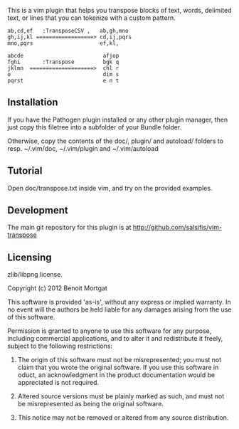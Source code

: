 This is a vim plugin that helps you transpose blocks of text, words, delimited
text, or lines that you can tokenize with a custom pattern.

    ab,cd,ef   :TransposeCSV ,   ab,gh,mno
    gh,ij,kl ==================> cd,ij,pqrs
    mno,pqrs                     ef,kl,

    abcde                         afjop
    fghi       :Transpose         bgk q
    jklmn  ====================>  chl r
    o                             dim s
    pqrst                         e n t

Installation
------------

If you have the Pathogen plugin installed or any other plugin manager, then
just copy this filetree into a subfolder of your Bundle folder.

Otherwise, copy the contents of the doc/, plugin/ and autoload/ folders to
resp.  ~/.vim/doc, ~/.vim/plugin and ~/.vim/autoload

Tutorial
--------

Open doc/transpose.txt inside vim, and try on the provided examples.

Development
-----------

The main git repository for this plugin is at
http://github.com/salsifis/vim-transpose

Licensing
---------

zlib/libpng license.

Copyright (c) 2012 Benoit Mortgat

This software is provided 'as-is', without any express or implied warranty. In
no event will the authors be held liable for any damages arising from the use
of this software.

Permission is granted to anyone to use this software for any purpose, including
commercial applications, and to alter it and redistribute it freely, subject to
the following restrictions:

1. The origin of this software must not be misrepresented; you must not claim
   that you wrote the original software. If you use this software in oduct, an
acknowledgment in the product documentation would be appreciated is not
required.

2. Altered source versions must be plainly marked as such, and must not be
   misrepresented as being the original software.

3. This notice may not be removed or altered from any source distribution.
